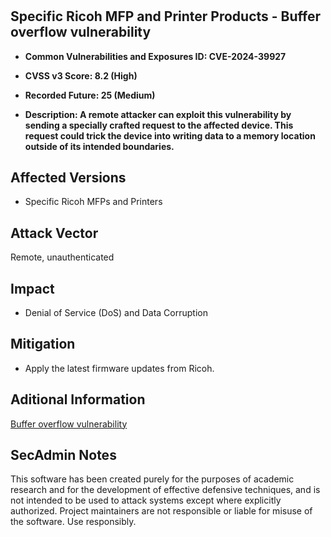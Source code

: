 
#
<h2>Specific Ricoh MFP and Printer Products - Buffer overflow vulnerability</h2>

- <b>Common Vulnerabilities and Exposures ID: CVE-2024-39927</b>

- <b>CVSS v3 Score: 8.2 (High)</b>

- <b>Recorded Future: 25 (Medium)</b>
  
- <b>Description: A remote attacker can exploit this vulnerability by sending a specially crafted request to the affected device. This request could trick the device into writing data to a memory location outside of its intended boundaries. </b>

## Affected Versions
- Specific Ricoh MFPs and Printers

## Attack Vector
Remote, unauthenticated

## Impact
- Denial of Service (DoS) and Data Corruption

## Mitigation
- Apply the latest firmware updates from Ricoh.


## Aditional Information
[Buffer overflow vulnerability](https://www.ricoh-europe.com/news-events/news/buffer-overflow-vulnerability-july-2024/)

## SecAdmin Notes
This software has been created purely for the purposes of academic research and for the development of effective defensive techniques, and is not intended to be used to attack systems except where explicitly authorized. Project maintainers are not responsible or liable for misuse of the software. Use responsibly.
